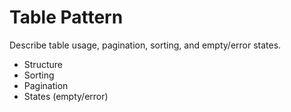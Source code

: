 # Table Pattern

Describe table usage, pagination, sorting, and empty/error states.

- Structure
- Sorting
- Pagination
- States (empty/error)
